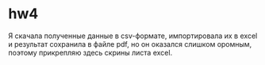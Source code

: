 # hw4

Я скачала полученные данные в csv-формате, импортировала их в excel и результат сохранила в файле pdf, но он оказался слишком оромным, поэтому прикрепляю здесь скрины листа excel.
